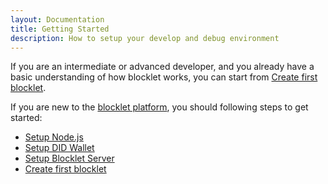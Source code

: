 ```yaml
---
layout: Documentation
title: Getting Started
description: How to setup your develop and debug environment
---
```


If you are an intermediate or advanced developer, and you already have a basic understanding of how blocklet works, you can start from [Create first blocklet](/quick-start/create-blocklet).

If you are new to the [blocklet platform](/conceptual/overview), you should following steps to get started:

- [Setup Node.js](/quick-start/nodejs)
- [Setup DID Wallet](/quick-start/did-wallet)
- [Setup Blocklet Server](/quick-start/blocklet-server)
- [Create first blocklet](/quick-start/create-blocklet)
